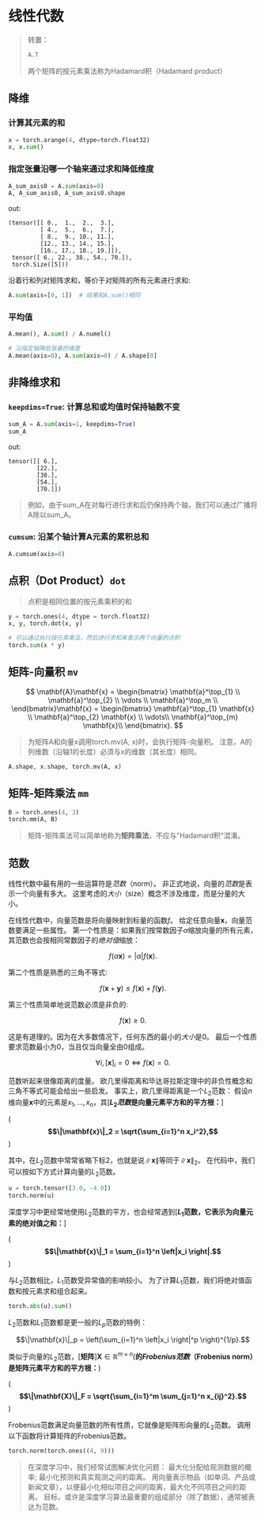 # 线性代数

> 转置：
>
> ```python
> A.T
> ```
>
> 两个矩阵的按元素乘法称为Hadamard积（Hadamard product）

## 降维

### 计算其元素的和

```python
x = torch.arange(4, dtype=torch.float32)
x, x.sum()
```

### 指定张量沿哪一个轴来通过求和降低维度

```python
A_sum_axis0 = A.sum(axis=0)
A, A_sum_axis0, A_sum_axis0.shape
```

out:

```text
(tensor([[ 0.,  1.,  2.,  3.],
         [ 4.,  5.,  6.,  7.],
         [ 8.,  9., 10., 11.],
         [12., 13., 14., 15.],
         [16., 17., 18., 19.]]),
 tensor([ 6., 22., 38., 54., 70.]),
 torch.Size([5]))
```

沿着行和列对矩阵求和，等价于对矩阵的所有元素进行求和:

```python
A.sum(axis=[0, 1])  # 结果和A.sum()相同
```

### 平均值

```python
A.mean(), A.sum() / A.numel()

# 沿指定轴降低张量的维度
A.mean(axis=0), A.sum(axis=0) / A.shape[0]
```

## 非降维求和

### `keepdims=True`: 计算总和或均值时保持轴数不变

```python
sum_A = A.sum(axis=1, keepdims=True)
sum_A
```

out:

```text
tensor([[ 6.],
        [22.],
        [38.],
        [54.],
        [70.]])
```

> 例如，由于sum_A在对每行进行求和后仍保持两个轴，我们可以通过广播将A除以sum_A。

### `cumsum`: 沿某个轴计算A元素的累积总和

```python
A.cumsum(axis=0)
```

## 点积（Dot Product）`dot`

> 点积是相同位置的按元素乘积的和

```python
y = torch.ones(4, dtype = torch.float32)
x, y, torch.dot(x, y)

# 可以通过执行按元素乘法，然后进行求和来表示两个向量的点积
torch.sum(x * y)
```

## 矩阵-向量积 `mv`

$$
\mathbf{A}\mathbf{x}
= \begin{bmatrix}
\mathbf{a}^\top_{1} \\
\mathbf{a}^\top_{2} \\
\vdots \\
\mathbf{a}^\top_m \\
\end{bmatrix}\mathbf{x}
= \begin{bmatrix}
 \mathbf{a}^\top_{1} \mathbf{x}  \\
 \mathbf{a}^\top_{2} \mathbf{x} \\
\vdots\\
 \mathbf{a}^\top_{m} \mathbf{x}\\
\end{bmatrix}.
$$

> 为矩阵A和向量x调用torch.mv(A, x)时，会执行矩阵-向量积。 注意，A的列维数（沿轴1的长度）必须与x的维数（其长度）相同。

```python
A.shape, x.shape, torch.mv(A, x)
```

## 矩阵-矩阵乘法 `mm`

```python
B = torch.ones(4, 3)
torch.mm(A, B)
```

> 矩阵-矩阵乘法可以简单地称为**矩阵乘法**，不应与"Hadamard积"混淆。

## 范数

线性代数中最有用的一些运算符是*范数*（norm）。
非正式地说，向量的*范数*是表示一个向量有多大。
这里考虑的*大小*（size）概念不涉及维度，而是分量的大小。

在线性代数中，向量范数是将向量映射到标量的函数$f$。
给定任意向量$\mathbf{x}$，向量范数要满足一些属性。
第一个性质是：如果我们按常数因子$\alpha$缩放向量的所有元素，
其范数也会按相同常数因子的*绝对值*缩放：

$$f(\alpha \mathbf{x}) = |\alpha| f(\mathbf{x}).$$

第二个性质是熟悉的三角不等式:

$$f(\mathbf{x} + \mathbf{y}) \leq f(\mathbf{x}) + f(\mathbf{y}).$$

第三个性质简单地说范数必须是非负的:

$$f(\mathbf{x}) \geq 0.$$

这是有道理的。因为在大多数情况下，任何东西的最小的*大小*是0。
最后一个性质要求范数最小为0，当且仅当向量全由0组成。

$$\forall i, [\mathbf{x}]_i = 0 \Leftrightarrow f(\mathbf{x})=0.$$

范数听起来很像距离的度量。
欧几里得距离和毕达哥拉斯定理中的非负性概念和三角不等式可能会给出一些启发。
事实上，欧几里得距离是一个$L_2$范数：
假设$n$维向量$\mathbf{x}$中的元素是$x_1,\ldots,x_n$，其[**$L_2$*范数*是向量元素平方和的平方根：**]

(**$$\|\mathbf{x}\|_2 = \sqrt{\sum_{i=1}^n x_i^2},$$**)

其中，在$L_2$范数中常常省略下标$2$，也就是说$\|\mathbf{x}\|$等同于$\|\mathbf{x}\|_2$。
在代码中，我们可以按如下方式计算向量的$L_2$范数。

```python
u = torch.tensor([3.0, -4.0])
torch.norm(u)
```
深度学习中更经常地使用$L_2$范数的平方，也会经常遇到[**$L_1$范数，它表示为向量元素的绝对值之和：**]

(**$$\|\mathbf{x}\|_1 = \sum_{i=1}^n \left|x_i \right|.$$**)

与$L_2$范数相比，$L_1$范数受异常值的影响较小。
为了计算$L_1$范数，我们将绝对值函数和按元素求和组合起来。

```python
torch.abs(u).sum()
```

$L_2$范数和$L_1$范数都是更一般的$L_p$范数的特例：

$$\|\mathbf{x}\|_p = \left(\sum_{i=1}^n \left|x_i \right|^p \right)^{1/p}.$$

类似于向量的$L_2$范数，[**矩阵**]$\mathbf{X} \in \mathbb{R}^{m \times n}$(**的*Frobenius范数*（Frobenius norm）是矩阵元素平方和的平方根：**)

(**$$\|\mathbf{X}\|_F = \sqrt{\sum_{i=1}^m \sum_{j=1}^n x_{ij}^2}.$$**)

Frobenius范数满足向量范数的所有性质，它就像是矩阵形向量的$L_2$范数。
调用以下函数将计算矩阵的Frobenius范数。

```python
torch.norm(torch.ones((4, 9)))
```

> 在深度学习中，我们经常试图解决优化问题： 最大化分配给观测数据的概率; 最小化预测和真实观测之间的距离。 用向量表示物品（如单词、产品或新闻文章），以便最小化相似项目之间的距离，最大化不同项目之间的距离。 目标，或许是深度学习算法最重要的组成部分（除了数据），通常被表达为范数。


